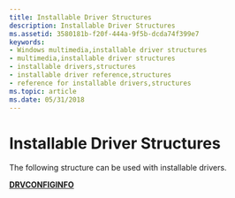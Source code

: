 ```yaml
---
title: Installable Driver Structures
description: Installable Driver Structures
ms.assetid: 3580181b-f20f-444a-9f5b-dcda74f399e7
keywords:
- Windows multimedia,installable driver structures
- multimedia,installable driver structures
- installable drivers,structures
- installable driver reference,structures
- reference for installable drivers,structures
ms.topic: article
ms.date: 05/31/2018
---
```


# Installable Driver Structures

The following structure can be used with installable drivers.

[**DRVCONFIGINFO**](https://msdn.microsoft.com/library/Dd797923(v=VS.85).aspx)

 

 




